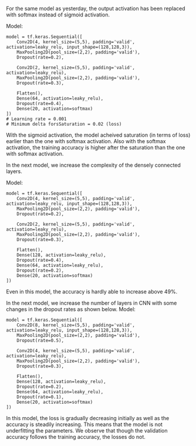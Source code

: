 For the same model as yesterday, the output activation has been replaced with softmax instead of sigmoid activation. 

Model:
```
model = tf.keras.Sequential([
    Conv2D(4, kernel_size=(5,5), padding='valid', activation=leaky_relu, input_shape=(128,128,3)),
    MaxPooling2D(pool_size=(2,2), padding='valid'),
    Dropout(rate=0.2),

    Conv2D(2, kernel_size=(5,5), padding='valid', activation=leaky_relu),
    MaxPooling2D(pool_size=(2,2), padding='valid'),
    Dropout(rate=0.3),

    Flatten(),
    Dense(64, activation=leaky_relu),
    Dropout(rate=0.4),
    Dense(20, activation=softmax)
])
# Learning rate = 0.001
# Minimum delta forsSaturation = 0.02 (loss)
```

With the sigmoid activation, the model acheived saturation (in terms of loss) earlier than the one with softmax activation. Also with the softmax activation, the training accuracy is higher after the saturation than the one with softmax activation.

In the next model, we increase the complexity of the densely connected layers.

Model:
```
model = tf.keras.Sequential([
    Conv2D(4, kernel_size=(5,5), padding='valid', activation=leaky_relu, input_shape=(128,128,3)),
    MaxPooling2D(pool_size=(2,2), padding='valid'),
    Dropout(rate=0.2),

    Conv2D(2, kernel_size=(5,5), padding='valid', activation=leaky_relu),
    MaxPooling2D(pool_size=(2,2), padding='valid'),
    Dropout(rate=0.3),

    Flatten(),
    Dense(128, activation=leaky_relu),
    Dropout(rate=0.4),
    Dense(64, activation=leaky_relu),
    Dropout(rate=0.2),
    Dense(20, activation=softmax)
])
```
Even in this model, the accuracy is hardly able to increase above 49%.

In the next model, we increase the number of layers in CNN with some changes in the dropout rates as shown below.
Model:
```
model = tf.keras.Sequential([
    Conv2D(8, kernel_size=(5,5), padding='valid', activation=leaky_relu, input_shape=(128,128,3)),
    MaxPooling2D(pool_size=(2,2), padding='valid'),
    Dropout(rate=0.5),

    Conv2D(4, kernel_size=(5,5), padding='valid', activation=leaky_relu),
    MaxPooling2D(pool_size=(2,2), padding='valid'),
    Dropout(rate=0.3),

    Flatten(),
    Dense(128, activation=leaky_relu),
    Dropout(rate=0.2),
    Dense(64, activation=leaky_relu),
    Dropout(rate=0.1),
    Dense(20, activation=softmax)
])
```

In this model, the loss is gradually decreasing initially as well as the accuracy is steadily increasing. This means that the model is not underfitting the parameters. We observe that though the validation accuracy follows the training accuracy, the losses do not.  